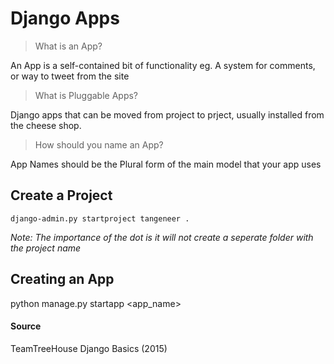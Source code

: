 # Django Apps

> What is an App?

An App is a self-contained bit of functionality
eg. A system for comments, or way to tweet from the site

> What is Pluggable Apps?

Django apps that can be moved from project to prject, usually installed from the cheese shop.

> How should you name an App?

App Names should be the Plural form of the main model that your app uses

## Create a Project

`django-admin.py startproject tangeneer . `

_Note: The importance of the dot is it will not create a seperate folder with the project name_

## Creating an App

  python manage.py startapp <app_name>

#### Source

TeamTreeHouse Django Basics (2015)
